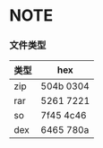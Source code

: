 # NOTE


### 文件类型

  
 | 类型   | hex |   
 | ----- | ----- |    
 | zip | 504b 0304 |  
 | rar | 5261 7221 |   
 | so  | 7f45 4c46 |  
 | dex | 6465 780a |
 